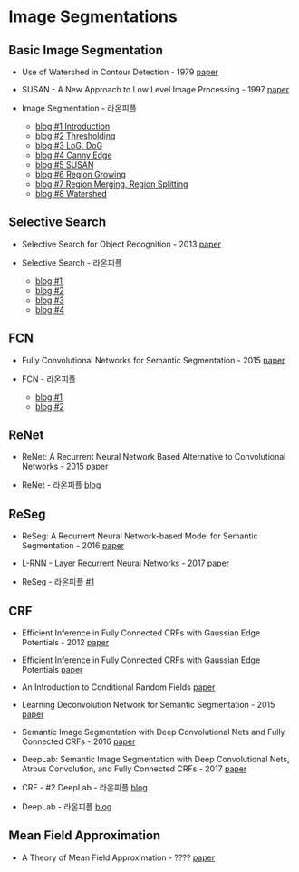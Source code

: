 # Image Segmentations

## Basic Image Segmentation

* Use of Watershed in Contour Detection - 1979 [paper](http://cmm.ensmp.fr/~beucher/publi/watershed.pdf)

* SUSAN - A New Approach to Low Level Image Processing - 1997 [paper](https://link.springer.com/article/10.1023/A:1007963824710)

* Image Segmentation - 라온피플
  * [blog #1 Introduction](https://laonple.blog.me/220624485850)
  * [blog #2 Thresholding](https://laonple.blog.me/220874313327)
  * [blog #3 LoG, DoG](https://laonple.blog.me/220875555860)
  * [blog #4 Canny Edge](https://laonple.blog.me/220876492301)
  * [blog #5 SUSAN](https://laonple.blog.me/220885732170)
  * [blog #6 Region Growing](https://laonple.blog.me/220890216653)
  * [blog #7 Region Merging, Region Splitting](https://laonple.blog.me/220895425377)
  * [blog #8 Watershed](https://laonple.blog.me/220902777415)



## Selective Search

* Selective Search for Object Recognition - 2013 [paper](https://koen.me/research/pub/uijlings-ijcv2013-draft.pdf)

* Selective Search - 라온피플
  * [blog #1](https://laonple.blog.me/220918802749)
  * [blog #2](https://laonple.blog.me/220925179894)
  * [blog #3](https://laonple.blog.me/220930954658)
  * [blog #4](https://laonple.blog.me/220935916241)



## FCN

* Fully Convolutional Networks for Semantic Segmentation - 2015 [paper](https://arxiv.org/pdf/1411.4038.pdf)

* FCN - 라온피플
  * [blog #1](https://laonple.blog.me/220958109081)
  * [blog #2](https://laonple.blog.me/220964957738)



## ReNet

* ReNet: A Recurrent Neural Network Based Alternative to Convolutional Networks - 2015 [paper](https://arxiv.org/pdf/1505.00393.pdf)

* ReNet - 라온피플 [blog](https://laonple.blog.me/221035153295)



## ReSeg

* ReSeg: A Recurrent Neural Network-based Model for Semantic Segmentation - 2016 [paper](https://arxiv.org/pdf/1511.07053.pdf)

* L-RNN - Layer Recurrent Neural Networks - 2017 [paper](https://openreview.net/pdf?id=rJJRDvcex)

* ReSeg - 라온피플 [#1](https://laonple.blog.me/221037627532)



## CRF

* Efficient Inference in Fully Connected CRFs with Gaussian Edge Potentials - 2012 [paper](https://arxiv.org/abs/1210.5644)

* Efficient Inference in Fully Connected CRFs with Gaussian Edge Potentials [paper](http://swoh.web.engr.illinois.edu/courses/IE598/handout/fall2016_slide15.pdf)

* An Introduction to Conditional Random Fields [paper](http://homepages.inf.ed.ac.uk/csutton/publications/crftut-fnt.pdf)

* Learning Deconvolution Network for Semantic Segmentation - 2015 [paper](https://arxiv.org/pdf/1505.04366.pdf)

* Semantic Image Segmentation with Deep Convolutional Nets and Fully Connected CRFs - 2016 [paper](https://arxiv.org/pdf/1412.7062.pdf)

* DeepLab: Semantic Image Segmentation with Deep Convolutional Nets, Atrous Convolution, and Fully Connected CRFs - 2017 [paper](https://arxiv.org/pdf/1606.00915.pdf)

* CRF - #2 DeepLab - 라온피플 [blog](https://laonple.blog.me/221017461464)

* DeepLab - 라온피플 [blog](https://laonple.blog.me/221000648527)



## Mean Field Approximation 

* A Theory of Mean Field Approximation - ???? [paper](https://papers.nips.cc/paper/1604-a-theory-of-mean-field-approximation.pdf)
